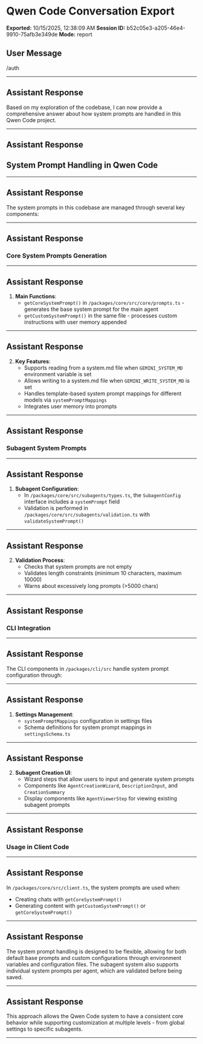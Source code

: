 # Qwen Code Conversation Export

**Exported:** 10/15/2025, 12:38:09 AM
**Session ID:** b52c05e3-a205-46e4-9910-75afb3e349de
**Mode:** report

## User Message

/auth

---

## Assistant Response

Based on my exploration of the codebase, I can now provide a comprehensive answer about how system prompts are handled in this Qwen Code project.

---

## Assistant Response

## System Prompt Handling in Qwen Code

---

## Assistant Response

The system prompts in this codebase are managed through several key components:

---

## Assistant Response

### Core System Prompts Generation

---

## Assistant Response

1. **Main Functions**:
   - `getCoreSystemPrompt()` in `/packages/core/src/core/prompts.ts` - generates the base system prompt for the main agent
   - `getCustomSystemPrompt()` in the same file - processes custom instructions with user memory appended

---

## Assistant Response

2. **Key Features**:
   - Supports reading from a system.md file when `GEMINI_SYSTEM_MD` environment variable is set
   - Allows writing to a system.md file when `GEMINI_WRITE_SYSTEM_MD` is set
   - Handles template-based system prompt mappings for different models via `systemPromptMappings`
   - Integrates user memory into prompts

---

## Assistant Response

### Subagent System Prompts

---

## Assistant Response

1. **Subagent Configuration**:
   - In `/packages/core/src/subagents/types.ts`, the `SubagentConfig` interface includes a `systemPrompt` field
   - Validation is performed in `/packages/core/src/subagents/validation.ts` with `validateSystemPrompt()`

---

## Assistant Response

2. **Validation Process**:
   - Checks that system prompts are not empty
   - Validates length constraints (minimum 10 characters, maximum 10000)
   - Warns about excessively long prompts (>5000 chars)

---

## Assistant Response

### CLI Integration

---

## Assistant Response

The CLI components in `/packages/cli/src` handle system prompt configuration through:

---

## Assistant Response

1. **Settings Management**:
   - `systemPromptMappings` configuration in settings files
   - Schema definitions for system prompt mappings in `settingsSchema.ts`

---

## Assistant Response

2. **Subagent Creation UI**:
   - Wizard steps that allow users to input and generate system prompts
   - Components like `AgentCreationWizard`, `DescriptionInput`, and `CreationSummary`
   - Display components like `AgentViewerStep` for viewing existing subagent prompts

---

## Assistant Response

### Usage in Client Code

---

## Assistant Response

In `/packages/core/src/client.ts`, the system prompts are used when:

- Creating chats with `getCoreSystemPrompt()`
- Generating content with `getCustomSystemPrompt()` or `getCoreSystemPrompt()`

---

## Assistant Response

The system prompt handling is designed to be flexible, allowing for both default base prompts and custom configurations through environment variables and configuration files. The subagent system also supports individual system prompts per agent, which are validated before being saved.

---

## Assistant Response

This approach allows the Qwen Code system to have a consistent core behavior while supporting customization at multiple levels - from global settings to specific subagents.

---
